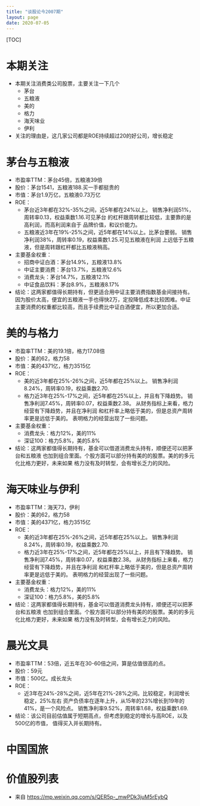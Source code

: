 ```yaml
---
title: "谈股论今2007期"
layout: page
date: 2020-07-05
---
```


[TOC]

# 本期关注
- 本期关注消费类公司股票，主要关注一下几个
    - 茅台
    - 五粮液
    - 美的
    - 格力
    - 海天味业
    - 伊利
- 关注的理由是，这几家公司都是ROE持续超过20的好公司，增长稳定
    
# 茅台与五粮液
- 市盈率TTM：茅台45倍，五粮液39倍
- 股价：茅台1541，五粮液188.买一手都挺贵的
- 市值：茅台1.9万亿，五粮液0.73万亿
- ROE：
    - 茅台近3年都在32%-35%之间，近5年都在24%以上。
      销售净利润51%，周转率0.13，权益乘数1.16.可见茅台
      的杠杆跟周转都比较低，主要靠的是高利润，而高利润来自于
      品牌价值，和议价能力。
    - 五粮液近3年在19%-25%之间，近5年都在14%以上。比茅台要弱。
      销售净利润38%，周转率0.19，权益乘数1.25.可见五粮液在利润
      上远低于五粮液，但是周转跟杠杆都比五粮液稍高。
- 主要基金权重：
    - 招商中证白酒：茅台14.9%，五粮液13.8%
    - 中证主要消费：茅台13.7%，五粮液12.6%
    - 消费龙头：茅台14.7%，五粮液12.1%
    - 中证食品饮料：茅台8.9%，五粮液8.17%
- 结论：这两家都值得长期持有，但更适合用中证主要消费指数基金间接持有。
  因为股价太高，便宜的五粮液一手也得快2万，定投降低成本比较困难。中证
  主要消费的权重都比较高，而且手续费比中证白酒便宜，所以更加合适。

# 美的与格力
- 市盈率TTM：美的19.1倍，格力17.08倍
- 股价：美的62，格力58
- 市值：美的4371亿，格力3515亿
- ROE：
    - 美的近3年都在25%-26%之间，近5年都在25%以上。
      销售净利润8.24%，周转率0.19，权益乘数2.70.
    - 格力近3年在25%-17%之间，近5年都在25%以上，并且有下降趋势。
      销售净利润7.45%，周转率0.07，权益乘数2.38。
      从财务指标上来看，格力经营有下降趋势，并且在净利润
      和杠杆率上略低于美的，但是总资产周转率更是远低于美的。
      表明格力的经营出现了一些问题。
- 主要基金权重：
    - 消费龙头：格力12%，美的11%
    - 深证100：格力5.8%，美的5.8%
- 结论：这两家都值得长期持有，基金可以借道消费龙头持有，顺便还可以把茅台和五粮液
  也加到组合里面。个股方面可以部分持有美的的股票。美的的多元化比格力更好，未来如果
  格力没有及时转型，会有增长乏力的风险。


# 海天味业与伊利
- 市盈率TTM：海天73，伊利
- 股价：美的62，格力58
- 市值：美的4371亿，格力3515亿
- ROE：
    - 美的近3年都在25%-26%之间，近5年都在25%以上。
      销售净利润8.24%，周转率0.19，权益乘数2.70.
    - 格力近3年在25%-17%之间，近5年都在25%以上，并且有下降趋势。
      销售净利润7.45%，周转率0.07，权益乘数2.38。
      从财务指标上来看，格力经营有下降趋势，并且在净利润
      和杠杆率上略低于美的，但是总资产周转率更是远低于美的。
      表明格力的经营出现了一些问题。
- 主要基金权重：
    - 消费龙头：格力12%，美的11%
    - 深证100：格力5.8%，美的5.8%
- 结论：这两家都值得长期持有，基金可以借道消费龙头持有，顺便还可以把茅台和五粮液
  也加到组合里面。个股方面可以部分持有美的的股票。美的的多元化比格力更好，未来如果
  格力没有及时转型，会有增长乏力的风险。


# 晨光文具
- 市盈率TTM：53倍，近五年在30-60倍之间，算是估值很高的点。
- 股价：59元
- 市值：500亿。成长龙头
- ROE：
    - 近3年在24%-28%之间，近5年在21%-28%之间。比较稳定，利润增长稳定，25%左右
      资产负债率在逐年上升，从15年的23%增长到19年的41%，是一个风险点。
      销售净利率9.52%，周转率1.68，权益乘数1.69.
- 结论：该公司目前估值属于短期高点，但考虑到稳定的增长与高ROE，以及500亿的市值，
  值得买入并长期持有。


# 中国国旅

    
# 价值股列表
- 来自 <https://mp.weixin.qq.com/s/QER5p-_mwPDk3juM5rEybQ>

